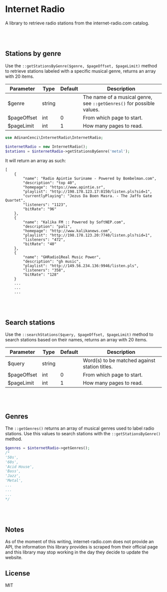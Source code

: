 # Internet Radio
A library to retrieve radio stations from the internet-radio.com catalog.

<br><br>

## Stations by genre
Use the `::getStationsByGenre($genre, $pageOffset, $pageLimit)` method to retrieve stations labeled with a specific musical genre, returns an array with 20 items.

| Parameter | Type | Default | Description |
|---|---|---|---|
| $genre | string | | The name of a musical genre, see `::getGenres()` for possible values. |
| $pageOffset | int | 0 | From which page to start. |
| $pageLimit | int | 1 | How many pages to read. |

```php
use AdinanCenci\InternetRadio\InternetRadio;

$internetRadio = new InternetRadio();
$stations = $internetRadio->getStationsByGenre('metal');
```

It will return an array as such:

```
[
    {
        "name": "Radio Apintie Suriname - Powered by Bombelman.com", 
        "description": "top 40", 
        "homepage": "https://www.apintie.sr", 
        "playlist": "http://198.178.123.17:8150/listen.pls?sid=1", 
        "currentlyPlaying": "Jezus Da Boen Masra. - The Jaffo Gate Quartet", 
        "listeners": "1123", 
        "bitRate": "96"
    }, 
    {
        "name": "Kalika FM :: Powered by SoftNEP.com", 
        "description": "pali", 
        "homepage": "http://www.kalikanews.com", 
        "playlist": "http://198.178.123.20:7740/listen.pls?sid=1", 
        "listeners": "472", 
        "bitRate": "40"
    }, 
    {
        "name": "GHRadio1Real Music Power", 
        "description": "gh music", 
        "playlist": "http://149.56.234.136:9946/listen.pls", 
        "listeners": "358", 
        "bitRate": "128"
    }
    ...
    ...
    ...
```

<br><br>

## Search stations

Use the `::searchStations($query, $pageOffset, $pageLimit)` method to search stations based on their names, returns an array with 20 items.

| Parameter | Type | Default | Description |
|---|---|---|---|
| $query | string | | Word(s) to be matched against station titles. |
| $pageOffset | int | 0 | From which page to start. |
| $pageLimit | int | 1 | How many pages to read. |

<br><br>

## Genres

The `::getGenres()` returns an array of musical genres used to label radio stations. Use this values to search stations with the `::getStationsByGenre()` method.

```php
$genres = $internetRadio->getGenres();
/*
'50s', 
'60s', 
'Acid House', 
'Bass', 
'Jazz', 
'Metal',
...
...
...
*/
```

<br><br>

## Notes
As of the moment of this writing, internet-radio.com does not provide an API, the information this library provides is scraped from their official page and this library may stop working in the day they decide to update the website.



## License

MIT
